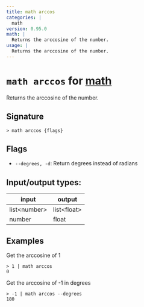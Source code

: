 ```yaml
---
title: math arccos
categories: |
  math
version: 0.95.0
math: |
  Returns the arccosine of the number.
usage: |
  Returns the arccosine of the number.
---
```

<!-- This file is automatically generated. Please edit the command in https://github.com/nushell/nushell instead. -->

# `math arccos` for [math](/commands/categories/math.md)

<div class='command-title'>Returns the arccosine of the number.</div>

## Signature

```> math arccos {flags} ```

## Flags

 -  `--degrees, -d`: Return degrees instead of radians


## Input/output types:

| input        | output      |
| ------------ | ----------- |
| list\<number\> | list\<float\> |
| number       | float       |
## Examples

Get the arccosine of 1
```nu
> 1 | math arccos
0
```

Get the arccosine of -1 in degrees
```nu
> -1 | math arccos --degrees
180
```
